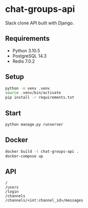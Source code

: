 # chat-groups-api

Slack clone API built with Django.

## Requirements

- Python 3.10.5
- PostgreSQL 14.3
- Redis 7.0.2

## Setup

```sh
python -m venv .venv
source .venv/bin/activate
pip install -r requirements.txt
```

## Start

```sh
python manage.py runserver
```

## Docker

```sh
docker build -t chat-groups-api .
docker-compose up
```

## API

```
/
/users
/login
/channels
/channels/<int:channel_id>/messages
```
